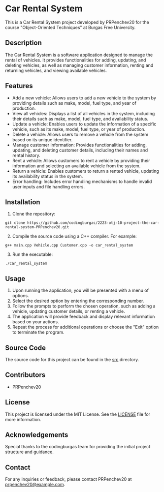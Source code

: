 <!DOCTYPE html>
<html>
<head>
  <meta charset="UTF-8">
  <title>Car Rental System</title>
</head>
<body>
  <h1>Car Rental System</h1>
  <p>This is a Car Rental System project developed by PRPenchev20 for the course "Object-Oriented Techniques" at Burgas Free University.</p>

  <h2>Description</h2>
  <p>The Car Rental System is a software application designed to manage the rental of vehicles. It provides functionalities for adding, updating, and deleting vehicles, as well as managing customer information, renting and returning vehicles, and viewing available vehicles.</p>

  <h2>Features</h2>
  <ul>
    <li>Add a new vehicle: Allows users to add a new vehicle to the system by providing details such as make, model, fuel type, and year of production.</li>
    <li>View all vehicles: Displays a list of all vehicles in the system, including their details such as make, model, fuel type, and availability status.</li>
    <li>Update a vehicle: Enables users to update the information of a specific vehicle, such as its make, model, fuel type, or year of production.</li>
    <li>Delete a vehicle: Allows users to remove a vehicle from the system based on its unique identifier.</li>
    <li>Manage customer information: Provides functionalities for adding, updating, and deleting customer details, including their names and rental history.</li>
    <li>Rent a vehicle: Allows customers to rent a vehicle by providing their information and selecting an available vehicle from the system.</li>
    <li>Return a vehicle: Enables customers to return a rented vehicle, updating its availability status in the system.</li>
    <li>Error handling: Includes error handling mechanisms to handle invalid user inputs and file handling errors.</li>
  </ul>

  <h2>Installation</h2>
  <ol>
    <li>Clone the repository:</li>
  </ol>
  <pre><code>git clone https://github.com/codingburgas/2223-otj-10-project-the-car-rental-system-PRPenchev20.git</code></pre>
  <ol start="2">
    <li>Compile the source code using a C++ compiler. For example:</li>
  </ol>
  <pre><code>g++ main.cpp Vehicle.cpp Customer.cpp -o car_rental_system</code></pre>
  <ol start="3">
    <li>Run the executable:</li>
  </ol>
  <pre><code>./car_rental_system</code></pre>

  <h2>Usage</h2>
  <ol>
    <li>Upon running the application, you will be presented with a menu of options.</li>
    <li>Select the desired option by entering the corresponding number.</li>
    <li>Follow the prompts to perform the chosen operation, such as adding a vehicle, updating customer details, or renting a vehicle.</li>
    <li>The application will provide feedback and display relevant information based on your actions.</li>
    <li>Repeat the process for additional operations or choose the "Exit" option to terminate the program.</li>
  </ol>

  <h2>Source Code</h2>
  <p>The source code for this project can be found in the <a href="src">src</a> directory.</p>

  <h2>Contributors</h2>
  <ul>
    <li>PRPenchev20</li>
  </ul>

  <h2>License</h2>
  <p>This project is licensed under the MIT License. See the <a href="LICENSE">LICENSE</a> file for more information.</p>

  <h2>Acknowledgements</h2>
  <p>Special thanks to the codingburgas team for providing the initial project structure and guidance.</p>

  <h2>Contact</h2>
  <p>For any inquiries or feedback, please contact PRPenchev20 at <a href="mailto:prpenchev20@example.com">prpenchev20@example.com</a>.</p>
</body>
</html>
